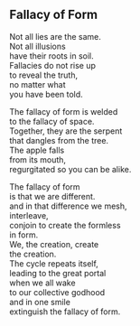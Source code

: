 Fallacy of Form  
---------------  

Not all lies are the same.  
Not all illusions  
have their roots in soil.  
Fallacies do not rise up  
to reveal the truth,  
no matter what  
you have been told.  

The fallacy of form is welded  
to the fallacy of space.  
Together, they are the serpent  
that dangles from the tree.  
The apple falls  
from its mouth,  
regurgitated so you can be alike.  

The fallacy of form  
is that we are different.  
and in that difference we mesh,  
interleave,  
conjoin to create the formless  
in form.  
We, the creation, create  
the creation.  
The cycle repeats itself,  
leading to the great portal  
when we all wake  
to our collective godhood  
and in one smile  
extinguish the fallacy of form.  